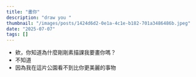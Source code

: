 ```yaml
---
title: "畫你"
description: "draw you "
thumbnail: "/images/posts/1424d6d2-0e1a-4c1e-b182-701a3486486b.jpeg"
date: "2025-07-07"
tags: []
---
```

- 欸，你知道為什麼剛剛素描課我要畫你嗎？
- 不知道
- 因為我在這片公園看不到比你更美麗的事物
